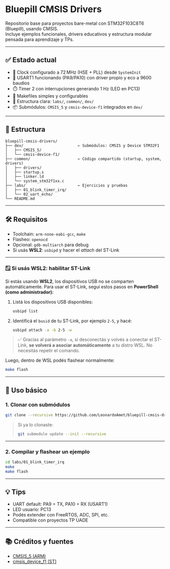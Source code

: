 # Bluepill CMSIS Drivers

Repositorio base para proyectos bare-metal con STM32F103C8T6 (Bluepill), usando CMSIS.  
Incluye ejemplos funcionales, drivers educativos y estructura modular pensada para aprendizaje y TPs.

---

## ✅ Estado actual

- 🧠 Clock configurado a 72 MHz (HSE + PLL) desde `SystemInit`
- 📱 USART1 funcionando (PA9/PA10) con driver propio y eco a 9600 baudios
- ⏱️ Timer 2 con interrupciones generando 1 Hz (LED en PC13)
- 🧰 Makefiles simples y configurables
- 📁 Estructura clara: `labs/`, `common/`, `dev/`
- 📦 Submódulos: `CMSIS_5` y `cmsis-device-f1` integrados en `dev/`

---

## 🧱 Estructura

```
bluepill-cmsis-drivers/
├── dev/                        ← Submódulos: CMSIS y Device STM32F1
│   ├── CMSIS_5/
│   └── cmsis-device-f1/
├── common/                     ← Código compartido (startup, system, drivers)
│   ├── drivers/
│   ├── startup.s
│   ├── linker.ld
│   └── system_stm32f1xx.c
├── labs/                       ← Ejercicios y pruebas
│   ├── 01_blink_timer_irq/
│   └── 02_uart_echo/
└── README.md
```

---

## 🛠️ Requisitos

- Toolchain: `arm-none-eabi-gcc`, `make`
- Flasheo: `openocd`
- Opcional: `gdb-multiarch` para debug
- Si usás **WSL2**: `usbipd` y hacer el *attach* del ST-Link

---

### 🪟 Si usás WSL2: habilitar ST-Link

Si estás usando **WSL2**, los dispositivos USB no se comparten automáticamente. Para usar el ST-Link, seguí estos pasos en **PowerShell (como administrador):**

1. Listá los dispositivos USB disponibles:

   ```bash
   usbipd list
   ```

2. Identificá el `busid` de tu ST-Link, por ejemplo `2-5`, y hacé:

   ```bash
   usbipd attach -a -b 2-5 -w
   ```

> ✅ Gracias al parámetro `-a`, si desconectás y volvés a conectar el ST-Link, **se volverá a asociar automáticamente** a tu distro WSL. No necesitás repetir el comando.

Luego, dentro de WSL podés flashear normalmente:

```bash
make flash
```

---

## 🚀 Uso básico

### 1. Clonar con submódulos

```bash
git clone --recursive https://github.com/LeonardoAmet/bluepill-cmsis-drivers.git
```

> Si ya lo clonaste:
> ```bash
> git submodule update --init --recursive
> ```

---

### 2. Compilar y flashear un ejemplo

```bash
cd labs/01_blink_timer_irq
make
make flash
```

---

## 💡 Tips

- UART default: PA9 = TX, PA10 = RX (USART1)
- LED usuario: PC13
- Podés extender con FreeRTOS, ADC, SPI, etc.
- Compatible con proyectos TP UADE

---

## 📚 Créditos y fuentes

- [CMSIS_5 (ARM)](https://github.com/ARM-software/CMSIS_5)
- [cmsis_device_f1 (ST)](https://github.com/STMicroelectronics/cmsis_device_f1)

